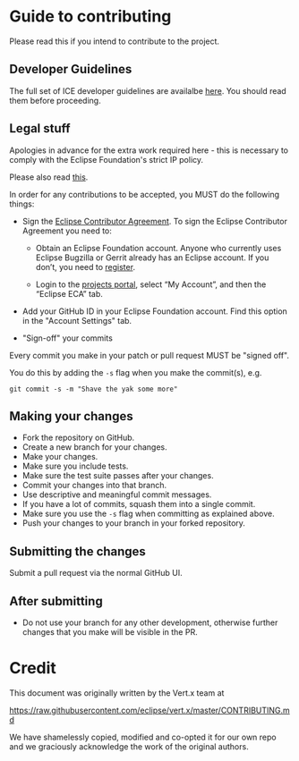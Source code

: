 # Guide to contributing

Please read this if you intend to contribute to the project.

## Developer Guidelines

The full set of ICE developer guidelines are availalbe [here](https://wiki.eclipse.org/ICE_Developer_Documentation). You should read them before proceeding.

## Legal stuff

Apologies in advance for the extra work required here - this is necessary to comply with the Eclipse Foundation's
strict IP policy.

Please also read [this](http://wiki.eclipse.org/Development_Resources/Contributing_via_Git).

In order for any contributions to be accepted, you MUST do the following things:

* Sign the [Eclipse Contributor Agreement](http://www.eclipse.org/legal/ECA.php).
To sign the Eclipse Contributor Agreement you need to:

  * Obtain an Eclipse Foundation account. Anyone who currently uses Eclipse Bugzilla or Gerrit already has an Eclipse account.
If you don’t, you need to [register](https://dev.eclipse.org/site_login/createaccount.php).

  * Login to the [projects portal](https://projects.eclipse.org/), select “My Account”, and then the “Eclipse ECA” tab.

* Add your GitHub ID in your Eclipse Foundation account. Find this option in the "Account Settings" tab.

* "Sign-off" your commits

Every commit you make in your patch or pull request MUST be "signed off".

You do this by adding the `-s` flag when you make the commit(s), e.g.

    git commit -s -m "Shave the yak some more"

## Making your changes

* Fork the repository on GitHub.
* Create a new branch for your changes.
* Make your changes.
* Make sure you include tests.
* Make sure the test suite passes after your changes.
* Commit your changes into that branch.
* Use descriptive and meaningful commit messages.
* If you have a lot of commits, squash them into a single commit.
* Make sure you use the `-s` flag when committing as explained above.
* Push your changes to your branch in your forked repository.

## Submitting the changes

Submit a pull request via the normal GitHub UI.
 
## After submitting

* Do not use your branch for any other development, otherwise further changes that you make will be visible in the PR.

# Credit

This document was originally written by the Vert.x team at

https://raw.githubusercontent.com/eclipse/vert.x/master/CONTRIBUTING.md

We have shamelessly copied, modified and co-opted it for our own repo and we
graciously acknowledge the work of the original authors.
